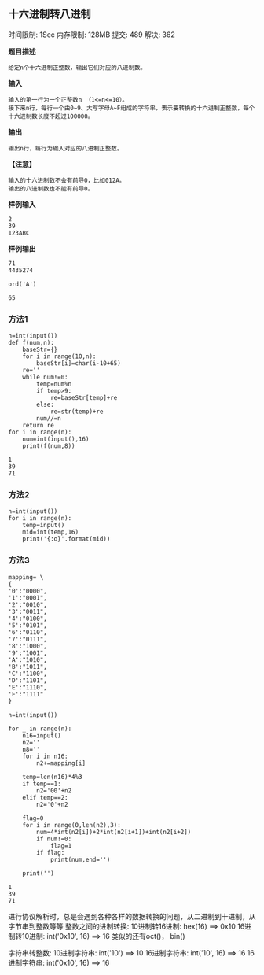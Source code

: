 ## 十六进制转八进制

时间限制: 1Sec 内存限制: 128MB 提交: 489 解决: 362

**题目描述**

```
给定n个十六进制正整数，输出它们对应的八进制数。
```

**输入**

```
输入的第一行为一个正整数n （1<=n<=10）。
接下来n行，每行一个由0~9、大写字母A~F组成的字符串，表示要转换的十六进制正整数，每个十六进制数长度不超过100000。
```

**输出**

```
输出n行，每行为输入对应的八进制正整数。
```


**【注意】**

```
输入的十六进制数不会有前导0，比如012A。
输出的八进制数也不能有前导0。
```

**样例输入**

```
2
39
123ABC
```

**样例输出**

```
71
4435274
```


```
ord('A')
```




    65



### 方法1


```
n=int(input())
def f(num,n):
    baseStr={}
    for i in range(10,n):
        baseStr[i]=char(i-10+65)
    re=''
    while num!=0:
        temp=num%n
        if temp>9:
            re=baseStr[temp]+re
        else:
            re=str(temp)+re
        num//=n
    return re
for i in range(n):
    num=int(input(),16)
    print(f(num,8))
```

    1
    39
    71


### 方法2


```
n=int(input())
for i in range(n):
    temp=input()
    mid=int(temp,16)
    print('{:o}'.format(mid))
```

### 方法3


```
mapping= \
{
'0':"0000",
'1':"0001",
'2':"0010",
'3':"0011",
'4':"0100",
'5':"0101",
'6':"0110",
'7':"0111",
'8':"1000",
'9':"1001",
'A':"1010",
'B':"1011",
'C':"1100",
'D':"1101",
'E':"1110",
'F':"1111"
}

n=int(input())

for _ in range(n):
    n16=input()
    n2=''
    n8=''
    for i in n16:
        n2+=mapping[i]

    temp=len(n16)*4%3
    if temp==1:
        n2='00'+n2
    elif temp==2:
        n2='0'+n2

    flag=0
    for i in range(0,len(n2),3):
        num=4*int(n2[i])+2*int(n2[i+1])+int(n2[i+2])
        if num!=0:
            flag=1
        if flag:
            print(num,end='')

    print('')
```

    1
    39
    71

进行协议解析时，总是会遇到各种各样的数据转换的问题，从二进制到十进制，从字节串到整数等等
整数之间的进制转换:
10进制转16进制: hex(16)  ==>  0x10
16进制转10进制: int('0x10', 16)  ==>  16
类似的还有oct()， bin()



字符串转整数:
10进制字符串: int('10')  ==>  10
16进制字符串: int('10', 16)  ==>  16
16进制字符串: int('0x10', 16)  ==>  16

